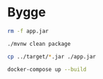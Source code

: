 
# Bygge

```bash	
rm -f app.jar

./mvnw clean package

cp ../target/*.jar ./app.jar

docker-compose up --build

```